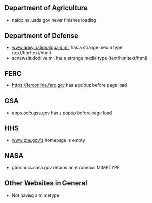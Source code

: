 

## Department of Agriculture
* naldc.nal.usda.gov never finishes loading

## Department of Defense 
- www.army.nationalguard.mil has a strange media type (text/htmltext/html)
- scnewsltr.dodlive.mil has a strange media type (text/htmltext/html)

## FERC 
* https://ferconline.ferc.gov has a popup before page load

## GSA 
* apps.ocfo.gsa.gov has a popup before page load

## HHS 
- www.phe.gov's homepage is empty 

## NASA

- g5nr.nccs.nasa.gov returns an erroneous MIMETYPE


## Other Websites in General
- Not having a mimetype 
